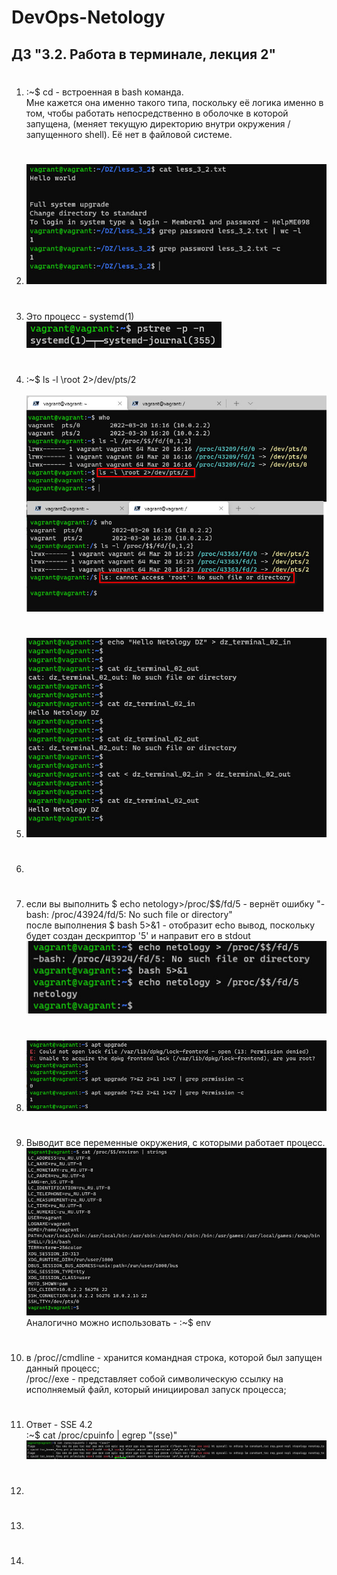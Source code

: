 # DevOps-Netology  

## ДЗ "3.2. Работа в терминале, лекция 2"  


1.  #  
    :~$ cd - встроенная в bash команда.  
        Мне кажется она именно такого типа, поскольку её логика именно в том, чтобы работать непосредственно в оболочке в которой запущена, (меняет текущую директорию внутри окружения / запущенного shell). Её нет в файловой системе.

2.  #   
    ![image1](./media/2_grep(1).jpg)  

3.  #  
    Это процесс - systemd(1)    
    ![image2](./media/3_PID(1).jpg)  

4.  #   
    :~$ ls -l \root 2>/dev/pts/2  
      
    ![image4](./media/4_ls_out_other_session.jpg)
5.  #  
    ![image5](./media/5_stdin_stdout_exam1.jpg)  
6.  #  
7.  #  
    если вы выполнить $ echo netology>/proc/$$/fd/5  - вернёт ошибку "-bash: /proc/43924/fd/5: No such file or directory"  
    после выполнения  $ bash 5>&1 - отобразит echo вывод, поскольку будет создан дескриптор '5' и направит его в stdout  
    ![image7](./media/7_stdout.jpg)  
8.  #  
    ![image7](./media/8_pipe_ttt.jpg)  
9.  #  
    Выводит все переменные окружения, с которыми работает процесс.  
    ![image9](./media/9_proc_environ.jpg)  
    Аналогично можно использовать - :~$ env  

10. #  
    в /proc/<PID>/cmdline - хранится командная строка, которой был запущен данный процесс;  
    /proc/<PID>/exe - представляет собой символическую ссылку на исполняемый файл, который инициировал запуск процесса;
11. #  
    Ответ - SSE 4.2  
    :~$ cat /proc/cpuinfo | egrep "(sse)"  
    ![image11](./media/11_sse_proc.jpg) 
12. #  
13. #  
14. #  
